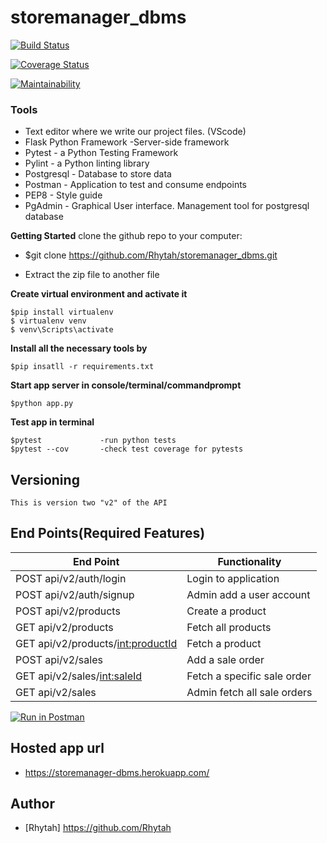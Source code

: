 # storemanager_dbms

[![Build Status](https://travis-ci.com/Rhytah/storemanager_dbms.svg?branch=develop)](https://travis-ci.com/Rhytah/storemanager_dbms)

[![Coverage Status](https://coveralls.io/repos/github/Rhytah/storemanager_dbms/badge.svg?branch=feedback)](https://coveralls.io/github/Rhytah/storemanager_dbms?branch=feedback)

[![Maintainability](https://api.codeclimate.com/v1/badges/32ed8c7262442003a252/maintainability)](https://codeclimate.com/github/Rhytah/storemanager_dbms/maintainability)

### Tools

* Text editor where we write our project files. (VScode)
* Flask Python Framework -Server-side framework
* Pytest       - a Python Testing Framework
* Pylint       - a Python linting library 
* Postgresql   - Database to store data
* Postman      - Application to test and consume endpoints
* PEP8         - Style guide
* PgAdmin      - Graphical User interface. Management tool for postgresql database

**Getting Started**
clone the github repo to your computer:
* $git clone https://github.com/Rhytah/storemanager_dbms.git

* Extract the zip file to another file

**Create virtual environment and activate it**
```
$pip install virtualenv
$ virtualenv venv
$ venv\Scripts\activate
``` 
 **Install all the necessary tools by**
 ```
 $pip insatll -r requirements.txt
 ```
**Start app server in console/terminal/commandprompt**
```
$python app.py
```
**Test app in terminal**
```
$pytest             -run python tests
$pytest --cov       -check test coverage for pytests
```
## Versioning
```
This is version two "v2" of the API
```
## End Points(Required Features)
|           End Point                                 |            Functionality                   |
|   -----------------------------------------------   | -----------------------------------------  |
|     POST api/v2/auth/login                          |             Login to application           |
|     POST api/v2/auth/signup                         |             Admin add a user account       |
|     POST api/v2/products                            |             Create a product               |
|     GET  api/v2/products                            |             Fetch all products             |
|     GET  api/v2/products/<int:productId>            |             Fetch a product                |
|     POST api/v2/sales                               |             Add a sale order               |
|     GET  api/v2/sales/<int:saleId>                  |             Fetch a specific sale order    |
|     GET  api/v2/sales                               |             Admin fetch all sale orders    |

[![Run in Postman](https://run.pstmn.io/button.svg)](https://app.getpostman.com/run-collection/f50315624db4ad24d6f5)

## Hosted app url
- https://storemanager-dbms.herokuapp.com/

## Author
- [Rhytah] https://github.com/Rhytah